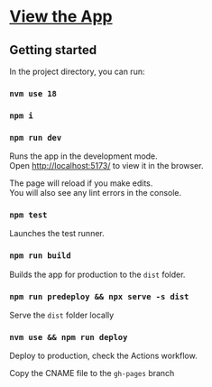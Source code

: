 # [View the App](https://jylee.dev/)

## Getting started

In the project directory, you can run:

### `nvm use 18`

### `npm i`

### `npm run dev`

Runs the app in the development mode.\
Open [http://localhost:5173/](http://localhost:5173/) to view it in the browser.

The page will reload if you make edits.\
You will also see any lint errors in the console.

### `npm test`

Launches the test runner.

### `npm run build`

Builds the app for production to the `dist` folder.

### `npm run predeploy && npx serve -s dist`

Serve the `dist` folder locally

### `nvm use && npm run deploy`

Deploy to production, check the Actions workflow.

Copy the CNAME file to the `gh-pages` branch